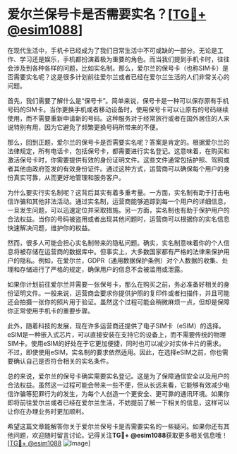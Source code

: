 # 爱尔兰保号卡是否需要实名？[[TG💪+ @esim1088](https://t.me/s/esim1088)]

在现代生活中，手机卡已经成为了我们日常生活中不可或缺的一部分。无论是工作、学习还是娱乐，手机都扮演着极为重要的角色。而当我们提到手机卡时，往往会涉及到各种各样的问题，比如实名制。那么，爱尔兰的保号卡（也称SIM卡）是否需要实名呢？这是很多计划前往爱尔兰或者已经在爱尔兰生活的人们非常关心的问题。

首先，我们需要了解什么是“保号卡”。简单来说，保号卡是一种可以保存原有手机号码的SIM卡。当你更换手机或者移动设备时，使用保号卡可以让原有的号码继续使用，而不需要重新申请新的号码。这种服务对于经常旅行或者在国外居住的人来说特别有用，因为它避免了频繁更换号码所带来的不便。

那么，回到正题，爱尔兰的保号卡是否需要实名呢？答案是肯定的。根据爱尔兰的法律规定，所有电话卡，包括保号卡，都需要进行实名登记。这意味着，在购买和激活保号卡时，你需要提供有效的身份证明文件。这些文件通常包括护照、驾照或者其他由政府签发的有效身份证件。通过这种方式，运营商可以确保每个用户的身份真实可靠，从而更好地管理和服务客户。

为什么要实行实名制呢？这背后其实有着多重考量。一方面，实名制有助于打击电信诈骗和其他非法活动。通过实名制，运营商能够追踪到每一个用户的详细信息，一旦发生问题，可以迅速定位并采取措施。另一方面，实名制也有助于保护用户的合法权益。当你的号码被盗用或者出现其他问题时，运营商可以根据你的实名信息快速解决问题，维护你的权益。

然而，很多人可能会担心实名制带来的隐私问题。确实，实名制意味着你的个人信息将被存储在运营商的数据库中。但事实上，大多数国家都有严格的法律来保护用户的隐私。例如，在爱尔兰，GDPR（通用数据保护条例）对个人数据的收集、处理和存储进行了严格的规定，确保用户的信息不会被滥用或泄露。

如果你计划前往爱尔兰并需要一张保号卡，那么在购买之前，务必准备好相关的身份证明文件。一般来说，运营商会要求你提供护照的复印件或者扫描件，并且可能还会拍摄一张你的照片用于验证。虽然这个过程可能会稍微麻烦一点，但却是保障你正常使用手机卡的重要步骤。

此外，随着科技的发展，现在许多运营商还提供了电子SIM卡（eSIM）的选择。eSIM是一种嵌入式芯片，可以直接安装在支持它的设备上，而不需要传统的物理SIM卡。使用eSIM的好处在于它更加便捷，同时也可以减少对实体卡片的需求。不过，即使使用eSIM，实名制的要求依然适用。因此，在选择eSIM之前，你也需要确认自己是否符合相关的实名条件。

总的来说，爱尔兰的保号卡确实需要实名登记。这是为了保障通信安全以及用户的合法权益。虽然这一过程可能会带来一些不便，但从长远来看，它能够有效减少电信诈骗等犯罪行为的发生，为每个人创造一个更安全、更可靠的通讯环境。如果你即将前往爱尔兰或者已经在爱尔兰生活，不妨提前了解一下相关的信息，这样可以让你在办理业务时更加顺利。

希望这篇文章能解答你关于爱尔兰保号卡是否需要实名的一些疑问。如果你还有其他问题，欢迎随时留言讨论。记得关注**TG💪+ @esim1088**获取更多相关信息哦！[[TG💪+ @esim1088](https://t.me/s/esim1088) ![Image](https://i.postimg.cc/4NQfJmqS/Snipaste-2025-05-13-00-14-12.png)]